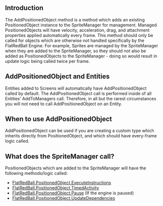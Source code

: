 ## Introduction

The AddPositionedObject method is a method which adds an existing PositionedObject instance to the SpriteManager for management. Managed PositionedObjects will have velocity, acceleration, drag, and attachment properties applied automatically every frame. This method should only be called for objects which are otherwise not handled specifically by the FlatRedBall Engine. For example, Sprites are managed by the SpriteManager when they are added to the SpriteManager, so they should not also be added as PositionedObjects to the SpriteManager - doing so would result in update logic being called twice per frame.

## AddPositionedObject and Entities

Entities added to Screens will automatically have AddPositionedObject called by default. The AddPositionedObject call is performed inside of all Entities' AddToManagers call. Therefore, in all but the rarest circumstances you will not need to call AddPositionedObject on an Entity.

## When to use AddPositionedObject

AddPositionedObject can be used if you are creating a custom type which inherits directly from PositionedObject, and which should have every-frame logic called.

## What does the SpriteManager call?

PositionedObjects which are added to the SpriteManager will have the following methods/logic called:

-   [FlatRedBall.PositionedObject.ExecuteInstructions](/frb/docs/index.php?title=FlatRedBall.PositionedObject.ExecuteInstructions&action=edit&redlink=1 "FlatRedBall.PositionedObject.ExecuteInstructions (page does not exist)")
-   [FlatRedBall.PositionedObject.TimedActivity](/frb/docs/index.php?title=FlatRedBall.PositionedObject.TimedActivity "FlatRedBall.PositionedObject.TimedActivity")
-   [FlatRedBall.PositionedObject.Pause](/frb/docs/index.php?title=FlatRedBall.PositionedObject.Pause&action=edit&redlink=1 "FlatRedBall.PositionedObject.Pause (page does not exist)") (If the engine is paused)
-   [FlatRedBall.PositionedObject.UpdateDependencies](/frb/docs/index.php?title=FlatRedBall.PositionedObject.UpdateDependencies "FlatRedBall.PositionedObject.UpdateDependencies")
